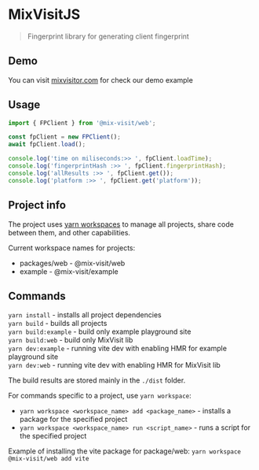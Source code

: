 # MixVisitJS

> Fingerprint library for generating client fingerprint

## Demo

You can visit [mixvisitor.com](https://mixvisitor.com) for check our demo example 

## Usage

```javascript
import { FPClient } from '@mix-visit/web';

const fpClient = new FPClient();
await fpClient.load();

console.log('time on miliseconds:>> ', fpClient.loadTime);
console.log('fingerprintHash :>> ', fpClient.fingerprintHash);
console.log('allResults :>> ', fpClient.get());
console.log('platform :>> ', fpClient.get('platform'));
```

## Project info

The project uses [yarn workspaces](https://classic.yarnpkg.com/lang/en/docs/workspaces/) to manage all projects, share code between them, and other capabilities.

Current workspace names for projects:
- packages/web - @mix-visit/web
- example - @mix-visit/example 

## Commands

`yarn install` - installs all project dependencies <br>
`yarn build` - builds all projects <br>
`yarn build:example` - build only example playground site <br>
`yarn build:web` - build only MixVisit lib <br>
`yarn dev:example` - running vite dev with enabling HMR for example playground site <br>
`yarn dev:web` - running vite dev with enabling HMR for MixVisit lib

The build results are stored mainly in the `./dist` folder.

For commands specific to a project, use `yarn workspace`:

- `yarn workspace <workspace_name> add <package_name>` - installs a package for the specified project
- `yarn workspace <workspace_name> run <script_name>` - runs a script for the specified project

Example of installing the vite package for package/web: 
`yarn workspace @mix-visit/web add vite`